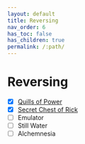 ```yaml
---
layout: default
title: Reversing
nav_order: 6
has_toc: false
has_children: true
permalink: /:path/
---
```

# Reversing
- [x] [Quills of Power](Quills%20of%20Power/)
- [x] [Secret Chest of Rick](Secret%20Chest%20of%20Rick/)
- [ ] Emulator
- [ ] Still Water
- [ ] Alchemnesia
